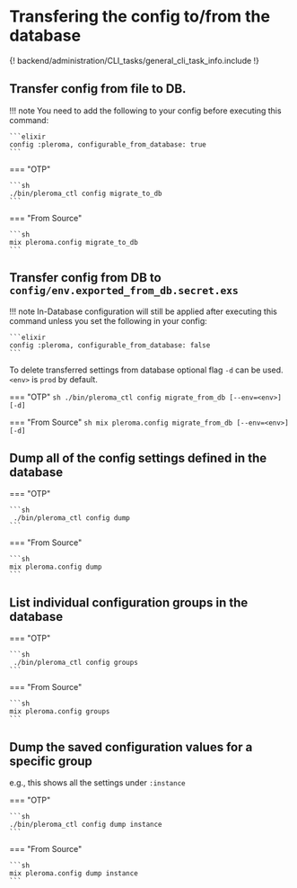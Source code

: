 # Transfering the config to/from the database

{! backend/administration/CLI_tasks/general_cli_task_info.include !}

## Transfer config from file to DB.

!!! note
    You need to add the following to your config before executing this command:

    ```elixir
    config :pleroma, configurable_from_database: true
    ```

=== "OTP"

    ```sh
    ./bin/pleroma_ctl config migrate_to_db
    ```

=== "From Source"

    ```sh
    mix pleroma.config migrate_to_db
    ```

## Transfer config from DB to `config/env.exported_from_db.secret.exs`

!!! note
    In-Database configuration will still be applied after executing this command unless you set the following in your config:

    ```elixir
    config :pleroma, configurable_from_database: false
    ```

To delete transferred settings from database optional flag `-d` can be used. `<env>` is `prod` by default.

=== "OTP"
    ```sh
     ./bin/pleroma_ctl config migrate_from_db [--env=<env>] [-d]
    ```

=== "From Source"
    ```sh
    mix pleroma.config migrate_from_db [--env=<env>] [-d]
    ```

## Dump all of the config settings defined in the database

=== "OTP"

    ```sh
     ./bin/pleroma_ctl config dump
    ```

=== "From Source"

    ```sh
    mix pleroma.config dump
    ```

## List individual configuration groups in the database

=== "OTP"

    ```sh
     ./bin/pleroma_ctl config groups
    ```

=== "From Source"

    ```sh
    mix pleroma.config groups
    ```

## Dump the saved configuration values for a specific group

e.g., this shows all the settings under `:instance`

=== "OTP"

    ```sh
    ./bin/pleroma_ctl config dump instance
    ```

=== "From Source"

    ```sh
    mix pleroma.config dump instance
    ```
